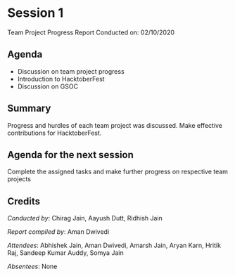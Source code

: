 # Session 1
Team Project Progress Report
Conducted on: 02/10/2020

## Agenda
- Discussion on team project progress
- Introduction to HacktoberFest
- Discussion on GSOC 

## Summary
Progress and hurdles of each team project was discussed. Make effective contributions for HacktoberFest.

## Agenda for the next session
Complete the assigned tasks and make further progress on respective team projects

## Credits

*Conducted by*: Chirag Jain, Aayush Dutt, Ridhish Jain

*Report compiled by*: Aman Dwivedi

*Attendees*: Abhishek Jain, Aman Dwivedi, Amarsh Jain, Aryan Karn, Hritik Raj, Sandeep Kumar Auddy, Somya Jain

*Absentees*: None
